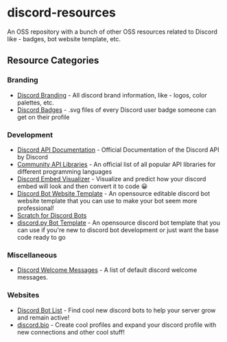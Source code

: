 # discord-resources
An OSS repository with a bunch of other OSS resources related to Discord like - badges, bot website template, etc.

## Resource Categories

### Branding
- [Discord Branding](https://discord.com/branding) - All discord brand information, like - logos, color palettes, etc.
- [Discord Badges](https://github.com/TrustedMercury/discord-resources/tree/master/Discord%20Badges) - .svg files of every Discord user badge someone can get on their profile

### Development
- [Discord API Documentation](https://discord.com/developers/docs/intro) - Official Documentation of the Discord API by Discord
- [Community API Libraries](https://discord.com/developers/docs/topics/community-resources) - An official list of all popular API libraries for different programming languages
- [Discord Embed Visualizer](https://leovoel.github.io/embed-visualizer) - Visualize and predict how your discord embed will look and then convert it to code 😀
- [Discord Bot Website Template](https://github.com/TrustedMercury/discord-bot-website-template) - An opensource editable discord bot website template that you can use to make your bot seem more professional!
- [Scratch for Discord Bots](https://github.com/Androz2091/scratch-for-discord)
- [discord.py Bot Template](https://github.com/devspace-discord/discordpy-bot-template) - An opensource discord bot template that you can use if you're new to discord bot development or just want the base code ready to go

### Miscellaneous
- [Discord Welcome Messages](https://github.com/TrustedMercury/discord-resources/blob/master/Miscellaneous/Discord%20Welcome%20Messages.txt) - A list of default discord welcome messages.

### Websites
- [Discord Bot List](https://top.gg) - Find cool new discord bots to help your server grow and remain active!
- [discord.bio](https://discord.bio) - Create cool profiles and expand your discord profile with new connections and other cool stuff!
